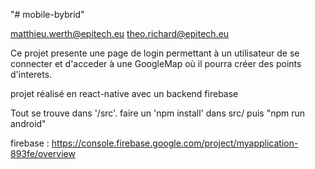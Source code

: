 "# mobile-bybrid"

matthieu.werth@epitech.eu
theo.richard@epitech.eu

Ce projet presente une page de login permettant à un utilisateur de se connecter et d'acceder à une GoogleMap où il pourra créer des points d'interets.

projet réalisé en react-native avec un backend firebase

Tout se trouve dans '/src'.
faire un 'npm install' dans src/ puis "npm run android"

firebase : https://console.firebase.google.com/project/myapplication-893fe/overview
